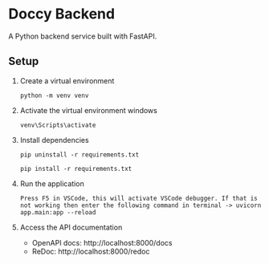 # Doccy Backend

A Python backend service built with FastAPI.

## Setup

1. Create a virtual environment
   ```
   python -m venv venv
   ```

2. Activate the virtual environment windows
   ```
   venv\Scripts\activate
   ```

3. Install dependencies
   ```
   pip uninstall -r requirements.txt

   pip install -r requirements.txt
   ```

4. Run the application
   ```
   Press F5 in VSCode, this will activate VSCode debugger. If that is not working then enter the following command in terminal -> uvicorn app.main:app --reload
   ```

5. Access the API documentation
   - OpenAPI docs: http://localhost:8000/docs
   - ReDoc: http://localhost:8000/redoc
